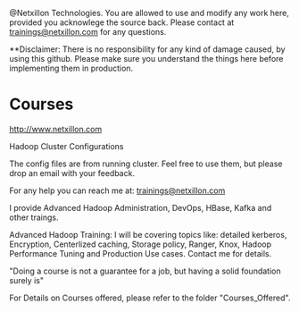 @Netxillon Technologies. You are allowed to use and modify any work here, provided you acknowlege the source back.
Please contact at trainings@netxillon.com for any questions.

**Disclaimer: There is no responsibility for any kind of damage caused, by using this github. Please make sure you understand the things here before implementing them in production.

Courses
=========
http://www.netxillon.com

Hadoop Cluster Configurations

The config files are from running cluster. Feel free to use them, but please drop an email with your feedback.

For any help you can reach me at: trainings@netxillon.com

I provide Advanced Hadoop Administration, DevOps, HBase, Kafka and other traings.

Advanced Hadoop Training: I will be covering topics like: detailed kerberos, Encryption, Centerlized caching, Storage policy, Ranger, Knox, Hadoop Performance Tuning and Production Use cases. Contact me for details.

  "Doing a course is not a guarantee for a job, but having a solid foundation surely is"
 

For Details on Courses offered, please refer to the folder "Courses_Offered".

